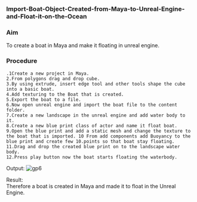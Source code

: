 ### Import-Boat-Object-Created-from-Maya-to-Unreal-Engine-and-Float-it-on-the-Ocean
### Aim
To create a boat in Maya and make it floating in unreal engine.

### Procedure
```
.1Create a new project in Maya.
2.From polygons drag and drop cube.
3.By using extrude, insert edge tool and other tools shape the cube into a basic boat.
4.Add texturing to the Boat that is created.
5.Export the boat to a file.
6.Now open unreal engine and import the boat file to the content folder.
7.Create a new landscape in the unreal engine and add water body to it.
8.Create a new blue print class of actor and name it float boat.
9.Open the blue print and add a static mesh and change the texture to the boat that is imported. 10 From add components add Buoyancy to the blue print and create few 10.points so that boat stay floating.
11.Drag and drop the created blue print on to the landscape water body.
12.Press play button now the boat starts floating the waterbody.
```
Output:
![gp6](https://user-images.githubusercontent.com/94827772/207649962-85d54170-1d7c-45cf-8864-f10fef8d5ff1.jpg)

Result:</br>
Therefore a boat is created in Maya and made it to float in the Unreal Engine.

